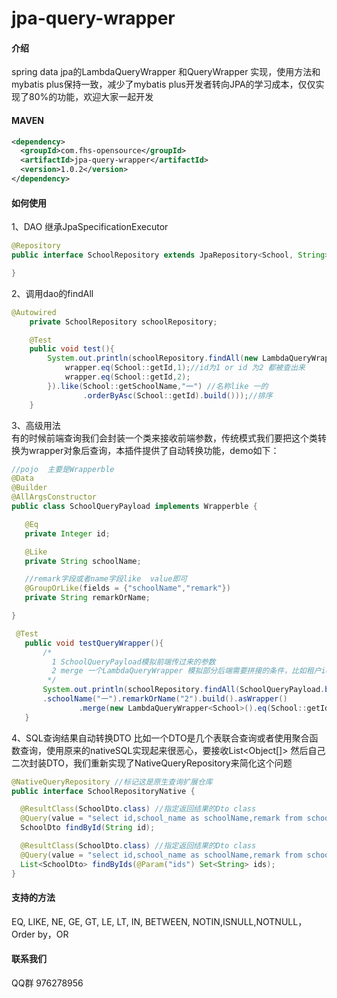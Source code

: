 # jpa-query-wrapper

#### 介绍
spring data jpa的LambdaQueryWrapper 和QueryWrapper 实现，使用方法和mybatis plus保持一致，减少了mybatis plus开发者转向JPA的学习成本，仅仅实现了80%的功能，欢迎大家一起开发

#### MAVEN
```xml
<dependency>
  <groupId>com.fhs-opensource</groupId>
  <artifactId>jpa-query-wrapper</artifactId>
  <version>1.0.2</version>
</dependency>
```

#### 如何使用
1、DAO 继承JpaSpecificationExecutor

``` java
@Repository
public interface SchoolRepository extends JpaRepository<School, String>, JpaSpecificationExecutor<School> {

}
```
2、调用dao的findAll

``` java
@Autowired
    private SchoolRepository schoolRepository;

    @Test
    public void test(){
        System.out.println(schoolRepository.findAll(new LambdaQueryWrapper<School>().or(wrapper->{
            wrapper.eq(School::getId,1);//id为1 or id 为2 都被查出来
            wrapper.eq(School::getId,2);
        }).like(School::getSchoolName,"一") //名称like 一的
                .orderByAsc(School::getId).build()));//排序
    }
```
3、高级用法   
 有的时候前端查询我们会封装一个类来接收前端参数，传统模式我们要把这个类转换为wrapper对象后查询，本插件提供了自动转换功能，demo如下：
 ``` java
 //pojo  主要是Wrapperble
 @Data
@Builder
@AllArgsConstructor
public class SchoolQueryPayload implements Wrapperble {

    @Eq
    private Integer id;

    @Like
    private String schoolName;

    //remark字段或者name字段like  value即可
    @GroupOrLike(fields = {"schoolName","remark"})
    private String remarkOrName;

}

  @Test
    public void testQueryWrapper(){
        /*
          1 SchoolQueryPayload模拟前端传过来的参数
          2 merge 一个LambdaQueryWrapper 模拟部分后端需要拼接的条件，比如租户id  用户id之类的
         */
        System.out.println(schoolRepository.findAll(SchoolQueryPayload.builder()
		.schoolName("一").remarkOrName("2").build().asWrapper()
                .merge(new LambdaQueryWrapper<School>().eq(School::getId,1)).build()));
    }
 ```
 4、SQL查询结果自动转换DTO
 比如一个DTO是几个表联合查询或者使用聚合函数查询，使用原来的nativeSQL实现起来很恶心，要接收List<Object[]> 然后自己二次封装DTO，我们重新实现了NativeQueryRepository来简化这个问题
  ``` java
  @NativeQueryRepository //标记这是原生查询扩展仓库
public interface SchoolRepositoryNative {

    @ResultClass(SchoolDto.class) //指定返回结果的Dto class
    @Query(value = "select id,school_name as schoolName,remark from school where id =?1",nativeQuery = true)
    SchoolDto findById(String id);

    @ResultClass(SchoolDto.class) //指定返回结果的Dto class
    @Query(value = "select id,school_name as schoolName,remark from school where id in (:ids)",nativeQuery = true)
    List<SchoolDto> findByIds(@Param("ids") Set<String> ids);
}

  ```
#### 支持的方法
 EQ, LIKE, NE, GE, GT, LE, LT, IN, BETWEEN, NOTIN,ISNULL,NOTNULL，Order by，OR
#### 联系我们
QQ群 976278956